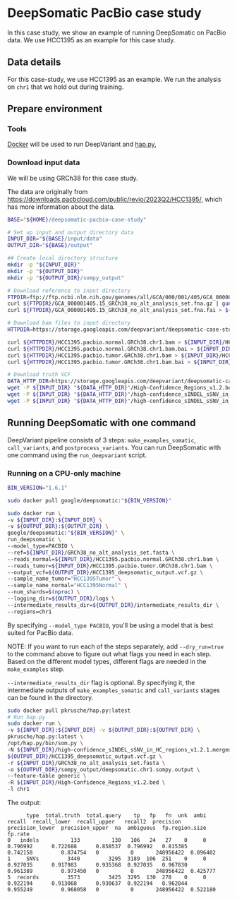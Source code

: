 # DeepSomatic PacBio case study

In this case study, we show an example of running DeepSomatic on PacBio
data. We use HCC1395 as an example for this case study.

## Data details

For this case-study, we use HCC1395 as an example. We run the analysis on `chr1`
that we hold out during training.

## Prepare environment

### Tools

[Docker](https://docs.docker.com/get-docker/) will be used to run DeepVariant
and [hap.py](https://github.com/illumina/hap.py),

### Download input data

We will be using GRCh38 for this case study.

The data are originally from
https://downloads.pacbcloud.com/public/revio/2023Q2/HCC1395/, which has more
information about the data.

```bash
BASE="${HOME}/deepsomatic-pacbio-case-study"

# Set up input and output directory data
INPUT_DIR="${BASE}/input/data"
OUTPUT_DIR="${BASE}/output"

## Create local directory structure
mkdir -p "${INPUT_DIR}"
mkdir -p "${OUTPUT_DIR}"
mkdir -p "${OUTPUT_DIR}/sompy_output"

# Download reference to input directory
FTPDIR=ftp://ftp.ncbi.nlm.nih.gov/genomes/all/GCA/000/001/405/GCA_000001405.15_GRCh38/seqs_for_alignment_pipelines.ucsc_ids
curl ${FTPDIR}/GCA_000001405.15_GRCh38_no_alt_analysis_set.fna.gz | gunzip > ${INPUT_DIR}/GRCh38_no_alt_analysis_set.fasta
curl ${FTPDIR}/GCA_000001405.15_GRCh38_no_alt_analysis_set.fna.fai > ${INPUT_DIR}/GRCh38_no_alt_analysis_set.fasta.fai

# Download bam files to input directory
HTTPDIR=https://storage.googleapis.com/deepvariant/deepsomatic-case-studies/deepsomatic-pacbio-case-study

curl ${HTTPDIR}/HCC1395.pacbio.normal.GRCh38.chr1.bam > ${INPUT_DIR}/HCC1395.pacbio.normal.GRCh38.chr1.bam
curl ${HTTPDIR}/HCC1395.pacbio.normal.GRCh38.chr1.bam.bai > ${INPUT_DIR}/HCC1395.pacbio.normal.GRCh38.chr1.bam.bai
curl ${HTTPDIR}/HCC1395.pacbio.tumor.GRCh38.chr1.bam > ${INPUT_DIR}/HCC1395.pacbio.tumor.GRCh38.chr1.bam
curl ${HTTPDIR}/HCC1395.pacbio.tumor.GRCh38.chr1.bam.bai > ${INPUT_DIR}/HCC1395.pacbio.tumor.GRCh38.chr1.bam.bai

# Download truth VCF
DATA_HTTP_DIR=https://storage.googleapis.com/deepvariant/deepsomatic-case-studies/SEQC2-S1395-truth
wget -P ${INPUT_DIR} "${DATA_HTTP_DIR}"/High-Confidence_Regions_v1.2.bed
wget -P ${INPUT_DIR} "${DATA_HTTP_DIR}"/high-confidence_sINDEL_sSNV_in_HC_regions_v1.2.1.merged.vcf.gz
wget -P ${INPUT_DIR} "${DATA_HTTP_DIR}"/high-confidence_sINDEL_sSNV_in_HC_regions_v1.2.1.merged.vcf.gz.tbi
```

## Running DeepSomatic with one command

DeepVariant pipeline consists of 3 steps: `make_examples_somatic`, `call_variants`, and
`postprocess_variants`. You can run DeepSomatic with one command using the
`run_deepvariant` script.

### Running on a CPU-only machine

```bash
BIN_VERSION="1.6.1"

sudo docker pull google/deepsomatic:"${BIN_VERSION}"

sudo docker run \
-v ${INPUT_DIR}:${INPUT_DIR} \
-v ${OUTPUT_DIR}:${OUTPUT_DIR} \
google/deepsomatic:"${BIN_VERSION}" \
run_deepsomatic \
--model_type=PACBIO \
--ref=${INPUT_DIR}/GRCh38_no_alt_analysis_set.fasta \
--reads_normal=${INPUT_DIR}/HCC1395.pacbio.normal.GRCh38.chr1.bam \
--reads_tumor=${INPUT_DIR}/HCC1395.pacbio.tumor.GRCh38.chr1.bam \
--output_vcf=${OUTPUT_DIR}/HCC1395_deepsomatic_output.vcf.gz \
--sample_name_tumor="HCC1395Tumor" \
--sample_name_normal="HCC1395Normal" \
--num_shards=$(nproc) \
--logging_dir=${OUTPUT_DIR}/logs \
--intermediate_results_dir=${OUTPUT_DIR}/intermediate_results_dir \
--regions=chr1
```

By specifying `--model_type PACBIO`, you'll be using a model that is best suited
for PacBio data.

NOTE: If you want to run each of the steps separately, add `--dry_run=true`
to the command above to figure out what flags you need in each step. Based on
the different model types, different flags are needed in the `make_examples`
step.

`--intermediate_results_dir` flag is optional. By specifying it, the
intermediate outputs of `make_examples_somatic` and `call_variants` stages can be found in the directory.

```bash
sudo docker pull pkrusche/hap.py:latest
# Run hap.py
sudo docker run \
-v ${INPUT_DIR}:${INPUT_DIR} -v ${OUTPUT_DIR}:${OUTPUT_DIR} \
pkrusche/hap.py:latest \
/opt/hap.py/bin/som.py \
-N ${INPUT_DIR}/high-confidence_sINDEL_sSNV_in_HC_regions_v1.2.1.merged.vcf.gz \
${OUTPUT_DIR}/HCC1395_deepsomatic_output.vcf.gz \
-r ${INPUT_DIR}/GRCh38_no_alt_analysis_set.fasta \
-o ${OUTPUT_DIR}/sompy_output/deepsomatic.chr1.sompy.output \
--feature-table generic \
-R ${INPUT_DIR}/High-Confidence_Regions_v1.2.bed \
-l chr1
```

The output:

```
      type  total.truth  total.query    tp   fp   fn  unk  ambi    recall  recall_lower  recall_upper   recall2  precision  precision_lower  precision_upper  na  ambiguous  fp.region.size   fp.rate
0   indels          133          130   106   24   27    0     0  0.796992      0.722688      0.858537  0.796992   0.815385         0.742158         0.874754   0          0       248956422  0.096402
1     SNVs         3440         3295  3189  106  251    0     0  0.927035      0.917983      0.935368  0.927035   0.967830         0.961389         0.973450   0          0       248956422  0.425777
5  records         3573         3425  3295  130  278    0     0  0.922194      0.913068      0.930637  0.922194   0.962044         0.955249         0.968058   0          0       248956422  0.522180
```
